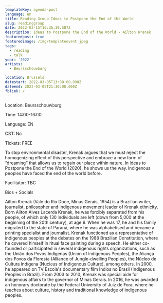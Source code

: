 ```yaml
---
templateKey: agenda-post
language: en
title: Reading Group Ideas to Postpone the End of the World
slug: readinggroup
date: 2022-02-15T16:35:39.507Z
description: Ideas to Postpone the End of the World - Ailton Krenak
featuredpost: true
featuredimage: /img/templateevent.jpeg
tags:
  - reading
  - talk
year: '2022'
artists:
  - Beursschouwburg

location: Brussels
datestart: 2022-03-05T13:00:00.000Z
dateend: 2022-03-05T21:30:00.000Z
fblink: /
---
```

Location: Beursschouwburg

Time: 14:00-16:00

Language: EN

CST: No

Tickets: FREE

To stop environmental disaster, Krenak argues that we must reject the homogenizing effect of this perspective and embrace a new form of “dreaming” that allows us to regain our place within nature. In Ideas to Postpone the End of the World (2020), he shows us the way. Indigenous peoples have faced the end of the world before.

Facilitator: TBC

Bios + Socials

Ailton Krenak (Vale do Rio Doce, Minas Gerais, 1954) is a Brazilian writer, journalist, philosopher and indigenous movement leader of Krenak ethnicity. Born Ailton Alves Lacerda Krenak, he was forcibly separated from his people, of which only 130 individuals are left (down from 5,000 at the beginning of the 20th century), at age 9. When he was 17, he and his family migrated to the state of Paraná, where he was alphabetised and became a printing specialist and journalist. Krenak functioned as a representative of indigenous peoples at the debates on the 1988 Brazilian Constitution, where he covered himself in ritual face painting during a speech. He either co-founded or participated in several indigenous rights organizations, such as the União dos Povos Indígenas (Union of Indigenous Peoples), the Aliança dos Povos da Floresta (Alliance of Jungle-dwelling Peoples), the Núcleo de Cultura Indígena (Nucleus of Indigenous Culture), among others. In 2000, he appeared on TV Escola's documentary film Índios no Brasil (Indigenous Peoples in Brazil). From 2003 to 2010, Krenak was special aide for indigenous affairs to the governor of Minas Gerais. In 2016, he was awarded an honorary doctorate by the Federal University of Juiz de Fora, where he teaches about culture, history and traditional knowledge of indigenous peoples.
